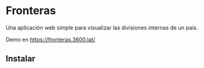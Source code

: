 # Fronteras

Una aplicación web simple para visualizar las divisiones internas de un país.

Demo en https://fronteras.3600.lat/

## Instalar


